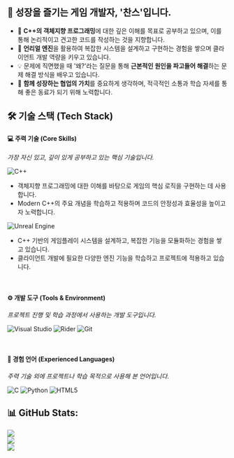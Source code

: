 ## 👋 성장을 즐기는 게임 개발자, '찬스'입니다.

- 🧠 **C++의 객체지향 프로그래밍**에 대한 깊은 이해를 목표로 공부하고 있으며, 이를 통해 논리적이고 견고한 코드를 작성하는 것을 지향합니다.
- 🚀 **언리얼 엔진**을 활용하여 복잡한 시스템을 설계하고 구현하는 경험을 쌓으며 클라이언트 개발 역량을 키우고 있습니다.
- 💡 문제에 직면했을 때 '왜?'라는 질문을 통해 **근본적인 원인을 파고들어 해결**하는 문제 해결 방식을 배우고 있습니다.
- 🤝 **함께 성장하는 협업의 가치**를 중요하게 생각하며, 적극적인 소통과 학습 자세를 통해 좋은 동료가 되기 위해 노력합니다.

## 🛠️ 기술 스택 (Tech Stack)

#### 💻 주력 기술 (Core Skills)
*가장 자신 있고, 깊이 있게 공부하고 있는 핵심 기술입니다.*

![C++](https://img.shields.io/badge/C++-00599C?style=for-the-badge&logo=cplusplus&logoColor=white)
- 객체지향 프로그래밍에 대한 이해를 바탕으로 게임의 핵심 로직을 구현하는 데 사용합니다.
- Modern C++의 주요 개념을 학습하고 적용하며 코드의 안정성과 효율성을 높이고자 노력합니다.

![Unreal Engine](https://img.shields.io/badge/Unreal%20Engine-313131?style=for-the-badge&logo=unrealengine&logoColor=white)
- C++ 기반의 게임플레이 시스템을 설계하고, 복잡한 기능을 모듈화하는 경험을 쌓고 있습니다.
- 클라이언트 개발에 필요한 다양한 엔진 기능을 학습하고 프로젝트에 적용하고 있습니다.

<br/>

#### ⚙️ 개발 도구 (Tools & Environment)
*프로젝트 진행 및 학습 과정에서 사용하는 개발 도구입니다.*

![Visual Studio](https://img.shields.io/badge/Visual%20Studio-5C2D91?style=for-the-badge&logo=visualstudio&logoColor=white)
![Rider](https://img.shields.io/badge/Rider-000000?style=for-the-badge&logo=rider&logoColor=white)
![Git](https://img.shields.io/badge/Git-F05032?style=for-the-badge&logo=git&logoColor=white)

<br/>

#### 📖 경험 언어 (Experienced Languages)
*주력 기술 외에 프로젝트나 학습 목적으로 사용해 본 언어입니다.*

![C](https://img.shields.io/badge/C-A8B9CC?style=for-the-badge&logo=c&logoColor=white)
![Python](https://img.shields.io/badge/Python-3776AB?style=for-the-badge&logo=python&logoColor=white)
![HTML5](https://img.shields.io/badge/HTML5-E34F26?style=for-the-badge&logo=html5&logoColor=white)

## 📊 GitHub Stats:
![](https://github-readme-stats.vercel.app/api?username=Chance031&theme=radical&show_icons=true&hide_border=false)<br/>
![](https://github-readme-streak-stats.herokuapp.com/?user=Chance031&theme=radical&hide_border=false)<br/>
![](https://github-readme-stats.vercel.app/api/top-langs/?username=Chance031&theme=radical&hide_border=false&layout=compact)

<!--
**Chance031/Chance031** is a ✨ _special_ ✨ repository because its `README.md` (this file) appears on your GitHub profile.

Here are some ideas to get you started:

- 🔭 I’m currently working on ...
- 🌱 I’m currently learning ...
- 👯 I’m looking to collaborate on ...
- 🤔 I’m looking for help with ...
- 💬 Ask me about ...
- 📫 How to reach me: ...
- 😄 Pronouns: ...
- ⚡ Fun fact: ...
-->
